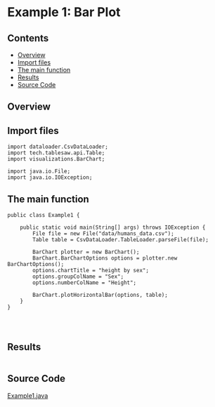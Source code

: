# Example 1: Bar Plot 

## Contents
* [Overview](#overview) 
* [Import files](#include_files)
* [The main function](#m_func)
* [Results](#results)
* [Source Code](#source_code)

## <a name="overview"></a> Overview

## <a name="include_files"></a> Import files

```
import dataloader.CsvDataLoader;
import tech.tablesaw.api.Table;
import visualizations.BarChart;

import java.io.File;
import java.io.IOException;

```

## <a name="m_func"></a> The main function

```
public class Example1 {

    public static void main(String[] args) throws IOException {
        File file = new File("data/humans_data.csv");
        Table table = CsvDataLoader.TableLoader.parseFile(file);

        BarChart plotter = new BarChart();
        BarChart.BarChartOptions options = plotter.new BarChartOptions();
        options.chartTitle = "height by sex";
        options.groupColName = "Sex";
        options.numberColName = "Height";

        BarChart.plotHorizontalBar(options, table);
    }
}


    

```

## <a name="results"></a> Results

```

```

## <a name="source_code"></a> Source Code

<a href="Example1.java">Example1.java</a>